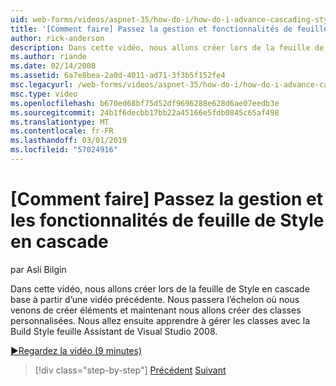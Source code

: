 ```yaml
---
uid: web-forms/videos/aspnet-35/how-do-i/how-do-i-advance-cascading-style-sheet-features-and-management
title: '[Comment faire] Passez la gestion et fonctionnalités de feuille de Style en cascade | Microsoft Docs'
author: rick-anderson
description: Dans cette vidéo, nous allons créer lors de la feuille de Style en cascade base à partir d’une vidéo précédente. Nous passera à l’échelon où nous venons de créer éléments et...
ms.author: riande
ms.date: 02/14/2008
ms.assetid: 6a7e8bea-2a0d-4011-ad71-3f3b5f152fe4
msc.legacyurl: /web-forms/videos/aspnet-35/how-do-i/how-do-i-advance-cascading-style-sheet-features-and-management
msc.type: video
ms.openlocfilehash: b670ed68bf75d52df9696288e628d6ae07eedb3e
ms.sourcegitcommit: 24b1f6decbb17bb22a45166e5fdb0845c65af498
ms.translationtype: MT
ms.contentlocale: fr-FR
ms.lasthandoff: 03/01/2019
ms.locfileid: "57024916"
---
```

<a name="how-do-i-advance-cascading-style-sheet-features-and-management"></a>[Comment faire] Passez la gestion et les fonctionnalités de feuille de Style en cascade
====================
par Asli Bilgin

Dans cette vidéo, nous allons créer lors de la feuille de Style en cascade base à partir d’une vidéo précédente. Nous passera l’échelon où nous venons de créer éléments et maintenant nous allons créer des classes personnalisées. Nous allez ensuite apprendre à gérer les classes avec la Build Style feuille Assistant de Visual Studio 2008.

[&#9654;Regardez la vidéo (9 minutes)](https://channel9.msdn.com/Blogs/ASP-NET-Site-Videos/how-do-i-advance-cascading-style-sheet-features-and-management)

> [!div class="step-by-step"]
> [Précédent](how-do-i-adding-elements-to-a-css-file-and-create-new-css-on-the-fly.md)
> [Suivant](how-do-i-converting-a-net-20-windows-forms-application-to-net-35.md)
